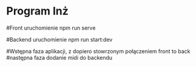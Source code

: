 # Program Inż

#Front uruchomienie npm run serve

#Backend uruchomienie npm run start:dev

#Wstępna faza aplikacji, z dopiero stowrzonym połączeniem front to back
#następna faza dodanie midi do backendu
